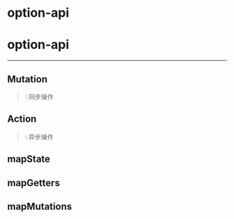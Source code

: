# option-api

# option-api

---

## Mutation

> 💡同步操作
> 

## Action

> 💡异步操作
> 

## mapState

## mapGetters

## mapMutations